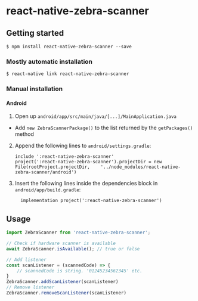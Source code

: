 
# react-native-zebra-scanner

## Getting started

`$ npm install react-native-zebra-scanner --save`

### Mostly automatic installation

`$ react-native link react-native-zebra-scanner`

### Manual installation


#### Android

1. Open up `android/app/src/main/java/[...]/MainApplication.java`
  - Add `new ZebraScannerPackage()` to the list returned by the `getPackages()` method
2. Append the following lines to `android/settings.gradle`:
  	```
  	include ':react-native-zebra-scanner'
  	project(':react-native-zebra-scanner').projectDir = new File(rootProject.projectDir, 	'../node_modules/react-native-zebra-scanner/android')
  	```
3. Insert the following lines inside the dependencies block in `android/app/build.gradle`:
  	```
      implementation project(':react-native-zebra-scanner')
  	```


## Usage
```javascript
import ZebraScanner from 'react-native-zebra-scanner';

// Check if hardware scanner is available
await ZebraScanner.isAvailable(); // true or false

// Add listener
const scanListener = (scannedCode) => {
	// scannedCode is string. '01245234562345' etc.
}
ZebraScanner.addScanListener(scanListener)
// Remove listener
ZebraScanner.removeScanListener(scanListener)
```
  